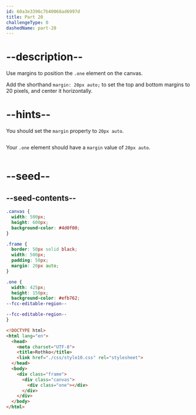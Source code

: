 ```yaml
---
id: 60a3e3396c7b40068ad6997d
title: Part 20
challengeType: 0
dashedName: part-20
---
```


# --description--

Use margins to position the `.one` element on the canvas.

Add the shorthand `margin: 20px auto;` to set the top and bottom margins to 20 pixels, and center it horizontally.

# --hints--

You should set the `margin` property to `20px auto`.

```js

```

Your `.one` element should have a `margin` value of `20px auto`.

```js

```

# --seed--

## --seed-contents--

```css
.canvas {
  width: 500px;
  height: 600px;
  background-color: #4d0f00;
}

.frame {
  border: 50px solid black;
  width: 500px;
  padding: 50px;
  margin: 20px auto;
}

.one {
  width: 425px;
  height: 150px;
  background-color: #efb762;
--fcc-editable-region--

--fcc-editable-region--
}
```

```html
<!DOCTYPE html>
<html lang="en">
  <head>
    <meta charset="UTF-8">
    <title>Rothko</title>
    <link href="./css/style10.css" rel="stylesheet">
  </head>
  <body>
    <div class="frame">
      <div class="canvas">
        <div class="one"></div>
      </div>
    </div>
  </body>
</html>
```
